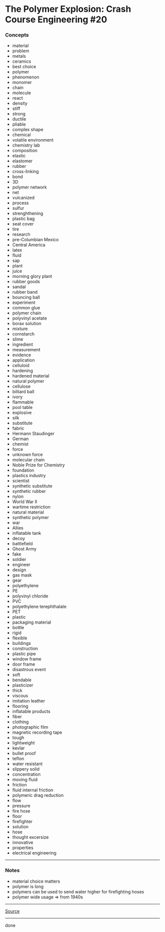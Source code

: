 # The Polymer Explosion: Crash Course Engineering #20

### Concepts

- material
- problem
- metals
- ceramics
- best choice
- polymer
- phenomenon
- monomer
- chain
- molecule
- react
- density
- stiff
- strong
- ductile
- pliable
- complex shape
- chemical
- volatile environment
- chemistry lab
- composition
- elastic
- elastomer
- rubber
- cross-linking
- bond
- 3D
- polymer network
- net
- vulcanized
- process
- sulfur
- strenghthening
- plastic bag
- seat cover
- tire
- research
- pre-Columbian Mexico
- Central America
- latex
- fluid
- sap
- plant
- juice
- morning glory plant
- rubber goods
- sandal
- rubber band
- bouncing ball
- experiment
- common glue
- polymer chain
- polyvinyl acetate
- borax solution
- mixture
- cornstarch
- slime
- ingredient
- measurement
- evidence
- application
- celluloid
- hardening
- hardened material
- natural polymer
- cellulose
- billiard ball
- ivory
- flammable
- pool table
- explosive
- silk
- substitute
- fabric
- Hermann Staudinger
- German
- chemist
- force
- unknown force
- molecular chain
- Noble Prize for Chemistry
- foundation
- plastics industry
- scientist
- synthetic substitute
- synthetic rubber
- nylon
- World War II
- wartime restriction
- natural material
- synthetic polymer
- war
- Allies
- inflatable tank
- decoy
- battlefield
- Ghost Army
- fake
- soldier
- engineer
- design
- gas mask
- gear
- polyethylene
- PE
- polyvinyl chloride
- PVC
- polyethylene terephthalate
- PET
- plastic
- packaging material
- bottle
- rigid
- flexible
- buildings
- construction
- plastic pipe
- window frame
- door frame
- disastrous event
- soft
- bendable
- plasticizer
- thick
- viscous
- imitation leather
- flooring
- inflatable products
- fiber
- clothing
- photographic film
- magnetic recording tape
- tough
- lightweight
- kevlar
- bullet proof
- teflon
- water resistant
- slippery solid
- concentration
- moving fluid
- friction
- fluid internal friction
- polymeric drag reduction
- flow
- pressure
- fire hose
- floor
- firefighter
- solution
- hose
- thought excersize
- innovative
- properties
- electrical engineering

---

### Notes

- material choice matters
- polymer is long
- polymers can be used to send water higher for firefighting hoses
- polymer wide usage => from 1940s

---

[Source](https://youtu.be/XjDDHnByfuo)

---

done